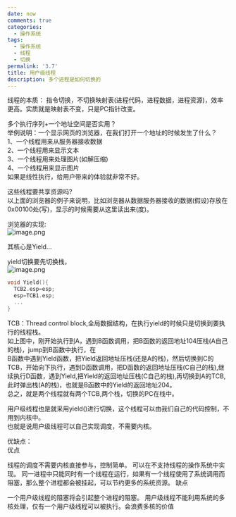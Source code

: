 ```yaml
---
date: now
comments: true
categories:
  - 操作系统
tags:
  - 操作系统
  - 线程
  - 切换
permalink: '3.7'
title: 用户级线程
description: 多个进程是如何切换的
---
```

线程的本质：
指令切换，不切换映射表(进程代码，进程数据，进程资源)，效率更高。实质就是映射表不变，只是PC指针改变。  

多个执行序列+一个地址空间是否实用？  
举例说明：一个显示网页的浏览器，在我们打开一个地址的时候发生了什么？  
1、一个线程用来从服务器接收数据  
2、一个线程用来显示文本  
3、一个线程用来处理图片(如解压缩)  
4、一个线程用来显示图片  
如果是线性执行，给用户带来的体验就非常不好。  

这些线程要共享资源吗?  
以上面的浏览器的例子来说明，比如浏览器从数据服务器接收的数据(假设)存放在0x00100处(写)，显示的时候需要从这里读出来(度)。

浏览器的实现:  
![image.png](https://i.loli.net/2020/03/06/k1LQdc4VeAx6UTq.png)

其核心是Yield...  

yield切换要先切换栈，  
![image.png](https://i.loli.net/2020/03/06/cGXADOp9ufHCYgh.png)

```c
void Yield(){
  TCB2.esp=esp;
  esp=TCB1.esp;
  ...
}
```

TCB：Thread control block,全局数据结构，在执行yield的时候只是切换到要执行的线程栈。  
如上图中，刚开始执行到A，遇到B函数调用，把B函数的返回地址104压栈(A自己的栈)，jump到B函数中执行，在  
B函数中遇到Yield函数，把Yield返回地址压栈(还是A的栈)，然后切换到C的TCB，开始向下执行，遇到D函数调用，把D函数的返回地址压栈(C自己的栈),继续执行D函数，遇到Yield,把Yield的返回地址压栈(C自己的栈),再切换到A的TCB,此时弹出栈(A的栈)，也就是B函数中的Yield的返回地址204。  
总之，就是两个线程就有两个TCB,两个栈，切换的PC在栈中。  

用户级线程也是就采用yield()进行切换，这个线程可以由我们自己的代码控制，不用到内核中。  
也就是说用户级线程可以自己实现调度，不需要内核。  

优缺点：  
优点  

线程的调度不需要内核直接参与，控制简单。
可以在不支持线程的操作系统中实现。
同一进程中只能同时有一个线程在运行，如果有一个线程使用了系统调用而阻塞，那么整个进程都会被挂起，可以节约更多的系统资源。
缺点

一个用户级线程的阻塞将会引起整个进程的阻塞。
用户级线程不能利用系统的多核处理，仅有一个用户级线程可以被执行。会浪费多核的价值
